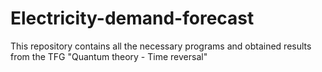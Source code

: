 # Electricity-demand-forecast
This repository contains all the necessary programs and obtained results from the TFG "Quantum theory - Time reversal"
